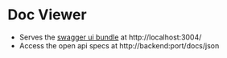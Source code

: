 # Doc Viewer

- Serves the [swagger ui bundle](https://www.npmjs.com/package/swagger-ui-dist) at http://localhost:3004/
- Access the open api specs at http://backend:port/docs/json
